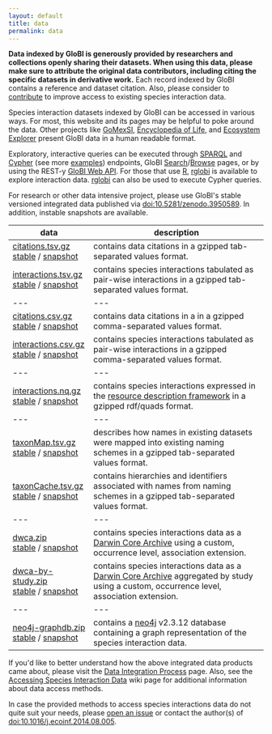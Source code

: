 ```yaml
---
layout: default
title: data
permalink: data
---
```


**Data indexed by GloBI is generously provided by researchers and collections openly sharing their datasets. When using this data, please make sure to attribute the original data contributors, including citing the specific datasets in derivative work.** Each record indexed by GloBI contains a reference and dataset citation. Also, please consider to [contribute](./contribute) to improve access to existing species interaction data.

Species interaction datasets indexed by GloBI can be accessed in various ways. For most, this website and its pages may be helpful to poke around the data. Other projects like [GoMexSI](http://gomexsi.tamucc.edu), [Encyclopedia of Life](http://eol.org), and [Ecosystem Explorer](http://danielabar.github.io/globi-proto) present GloBI data in a human readable format. 


Exploratory, interactive queries can be executed through [SPARQL](https://lod.globalbioticinteractions.org/globi/sparql?query=SELECT+*+WHERE+%7B%3FX+%3FP+%3FY%7D+LIMIT+10&output=json&stylesheet=%2Fxml-to-html.xsl&force-accept=text%2Fplain) and [Cypher](http://tinyurl.com/whatthingsdohumanseat) (see more [examples](https://github.com/globalbioticinteractions/globalbioticinteractions/wiki/Cypher)) endpoints, GloBI [Search](/index.html)/[Browse](/browse) pages, or by using the REST-y [GloBI Web API](https://github.com/globalbioticinteractions/globalbioticinteractions/wiki/API). For those that use [R](http://r-project.org), [rglobi](http://cran.r-project.org/package=rglobi) is available to explore interaction data. [rglobi](http://cran.r-project.org/package=rglobi) can also be used to execute Cypher queries. 

For research or other data intensive project, please use GloBI's stable versioned integrated data published via [doi:10.5281/zenodo.3950589](https://doi.org/10.5281/zenodo.3950589). In addition,  instable snapshots are available. 

 data | description
 --- | ---
 [citations.tsv.gz](https://zenodo.org/record/3950590/files/citations.tsv.gz) <br/> [stable](https://zenodo.org/record/3950590/files/citations.tsv.gz) / [snapshot](https://depot.globalbioticinteractions.org/snapshot/target/data/tsv/citations.tsv.gz) | contains data citations in a gzipped tab-separated values format.
 [interactions.tsv.gz](https://zenodo.org/record/3950590/files/interactions.tsv.gz) <br/> [stable](https://zenodo.org/record/3950590/files/interactions.tsv.gz) / [snapshot](https://depot.globalbioticinteractions.org/snapshot/target/data/tsv/interactions.tsv.gz) | contains species interactions tabulated as pair-wise interactions in a gzipped tab-separated values format.
  --- | ---
[citations.csv.gz](https://zenodo.org/record/3950590/files/citations.csv.gz) <br/> [stable](https://zenodo.org/record/3950590/files/citations.csv.gz) / [snapshot](https://depot.globalbioticinteractions.org/snapshot/target/data/csv/citations.csv.gz) | contains data citations in a in a gzipped comma-separated values format. 
 [interactions.csv.gz](https://zenodo.org/record/3950590/files/interactions.csv.gz) <br/> [stable](https://zenodo.org/record/3950590/files/interactions.csv.gz) / [snapshot](https://depot.globalbioticinteractions.org/snapshot/target/data/csv/interactions.csv.gz) | contains species interactions tabulated as pair-wise interactions in a gzipped comma-separated values format. 
 --- | ---
 [interactions.nq.gz](https://zenodo.org/record/3950590/files/interactions.nq.gz) <br/> [stable](https://zenodo.org/record/3950590/files/interactions.nq.gz) / [snapshot](https://depot.globalbioticinteractions.org/snapshot/target/data/interactions.nq.gz) | contains species interactions expressed in the [resource description framework](https://www.w3.org/RDF/) in a gzipped rdf/quads format.
 --- | ---
 [taxonMap.tsv.gz](https://zenodo.org/record/3950590/files/taxonMap.tsv.gz) <br/> [stable](https://zenodo.org/record/3950590/files/taxonMap.tsv.gz) / [snapshot](https://depot.globalbioticinteractions.org/snapshot/target/data/taxa/taxonMap.tsv.gz) | describes how names in existing datasets were mapped into existing naming schemes in a gzipped tab-separated values format.
 [taxonCache.tsv.gz](https://zenodo.org/record/3950590/files/taxonCache.tsv.gz) <br/> [stable](https://zenodo.org/record/3950590/files/taxonCache.tsv.gz) / [snapshot](https://depot.globalbioticinteractions.org/snapshot/target/data/taxa/taxonCache.tsv.gz) | contains hierarchies and identifiers associated with names from naming schemes in a gzipped tab-separated values format. 
 --- | ---
 [dwca.zip](https://zenodo.org/record/3950590/files/dwca.zip) <br/> [stable](https://zenodo.org/record/3950590/files/dwca.zip) / [snapshot](https://depot.globalbioticinteractions.org/snapshot/target/eol-globi-datasets-1.0-SNAPSHOT-darwin-core.zip) | contains species interactions data as a [Darwin Core Archive](http://rs.tdwg.org/dwc/) using a custom, occurrence level, association extension. 
 [dwca-by-study.zip](https://zenodo.org/record/3950590/files/dwca-by-study.zip) <br/> [stable](https://zenodo.org/record/3950590/files/dwca-by-study.zip) / [snapshot](https://depot.globalbioticinteractions.org/snapshot/target/eol-globi-datasets-1.0-SNAPSHOT-darwin-core-aggregated.zip) | contains species interactions data as a [Darwin Core Archive](http://rs.tdwg.org/dwc/) aggregated by study using a custom, occurrence level, association extension. 
 --- | ---
 [neo4j-graphdb.zip](https://zenodo.org/record/3950590/files/neo4j-graphdb.zip) <br/> [stable](https://zenodo.org/record/3950590/files/neo4j-graphdb.zip) / [snapshot](https://depot.globalbioticinteractions.org/snapshot/target/eol-globi-datasets-1.0-SNAPSHOT-neo4j-graph-db.zip) | contains a [neo4j](https://neo4j.org) v2.3.12 database containing a graph representation of the species interaction data. 

If you'd like to better understand how the above integrated data products came about, please visit the [Data Integration Process](/process) page.  Also, see the [Accessing Species Interaction Data](https://github.com/globalbioticinteractions/globalbioticinteractions/wiki#accessing-species-interaction-data) wiki page for additional information about data access methods.

In case the provided methods to access species interactions data do not quite suit your needs, please [open an issue](https://github.com/globalbioticinteractions/globalbioticinteractions/issues/new) or contact the author(s) of [doi:10.1016/j.ecoinf.2014.08.005](http://dx.doi.org/10.1016/j.ecoinf.2014.08.005).  

